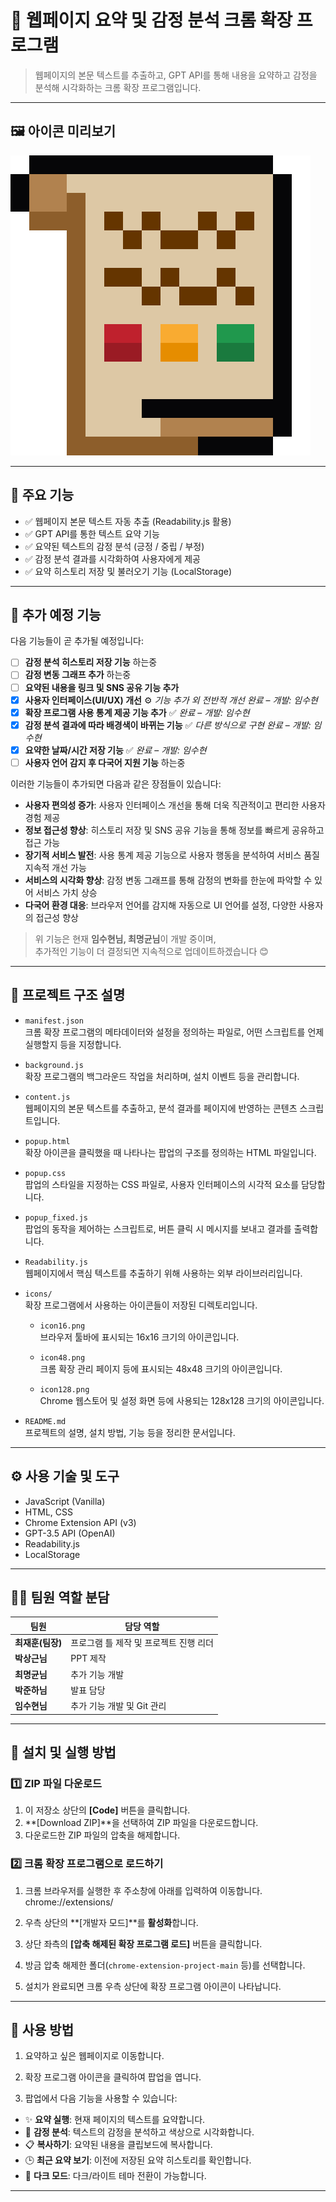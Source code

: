 # 🧠 웹페이지 요약 및 감정 분석 크롬 확장 프로그램

> 웹페이지의 본문 텍스트를 추출하고, GPT API를 통해 내용을 요약하고 감정을 분석해 시각화하는 크롬 확장 프로그램입니다.

---

## 🖼️ 아이콘 미리보기

![icon48](./icons/icon48.png)

---

## 📌 주요 기능

- ✅ 웹페이지 본문 텍스트 자동 추출 (Readability.js 활용)
- ✅ GPT API를 통한 텍스트 요약 기능
- ✅ 요약된 텍스트의 감정 분석 (긍정 / 중립 / 부정)
- ✅ 감정 분석 결과를 시각화하여 사용자에게 제공
- ✅ 요약 히스토리 저장 및 불러오기 기능 (LocalStorage)

---

## 🚧 추가 예정 기능

다음 기능들이 곧 추가될 예정입니다:

- [ ] **감정 분석 히스토리 저장 기능** 하는중
- [ ] **감정 변동 그래프 추가** 하는중
- [ ] **요약된 내용을 링크 및 SNS 공유 기능 추가**
- [x] **사용자 인터페이스(UI/UX) 개선** ⚙ _기능 추가 외 전반적 개선 완료_ – _개발: 임수현_
- [x] **확장 프로그램 사용 통계 제공 기능 추가** ✅ _완료_ – _개발: 임수현_
- [x] **감정 분석 결과에 따라 배경색이 바뀌는 기능** ✅ _다른 방식으로 구현 완료_ – _개발: 임수현_
- [x] **요약한 날짜/시간 저장 기능** ✅ _완료_ – _개발: 임수현_
- [ ] **사용자 언어 감지 후 다국어 지원 기능** 하는중

이러한 기능들이 추가되면 다음과 같은 장점들이 있습니다:

- **사용자 편의성 증가**: 사용자 인터페이스 개선을 통해 더욱 직관적이고 편리한 사용자 경험 제공  
- **정보 접근성 향상**: 히스토리 저장 및 SNS 공유 기능을 통해 정보를 빠르게 공유하고 접근 가능  
- **장기적 서비스 발전**: 사용 통계 제공 기능으로 사용자 행동을 분석하여 서비스 품질 지속적 개선 가능  
- **서비스의 시각화 향상**: 감정 변동 그래프를 통해 감정의 변화를 한눈에 파악할 수 있어 서비스 가치 상승  
- **다국어 환경 대응**: 브라우저 언어를 감지해 자동으로 UI 언어를 설정, 다양한 사용자의 접근성 향상  

> 위 기능은 현재 **임수현님, 최명균님**이 개발 중이며,  
> 추가적인 기능이 더 결정되면 지속적으로 업데이트하겠습니다 😊

---

## 🧾 프로젝트 구조 설명

- `manifest.json`  
  크롬 확장 프로그램의 메타데이터와 설정을 정의하는 파일로, 어떤 스크립트를 언제 실행할지 등을 지정합니다.

- `background.js`  
  확장 프로그램의 백그라운드 작업을 처리하며, 설치 이벤트 등을 관리합니다.

- `content.js`  
  웹페이지의 본문 텍스트를 추출하고, 분석 결과를 페이지에 반영하는 콘텐츠 스크립트입니다.

- `popup.html`  
  확장 아이콘을 클릭했을 때 나타나는 팝업의 구조를 정의하는 HTML 파일입니다.

- `popup.css`  
  팝업의 스타일을 지정하는 CSS 파일로, 사용자 인터페이스의 시각적 요소를 담당합니다.

- `popup_fixed.js`  
  팝업의 동작을 제어하는 스크립트로, 버튼 클릭 시 메시지를 보내고 결과를 출력합니다.

- `Readability.js`  
  웹페이지에서 핵심 텍스트를 추출하기 위해 사용하는 외부 라이브러리입니다.

- `icons/`  
  확장 프로그램에서 사용하는 아이콘들이 저장된 디렉토리입니다.

  - `icon16.png`  
    브라우저 툴바에 표시되는 16x16 크기의 아이콘입니다.

  - `icon48.png`  
    크롬 확장 관리 페이지 등에 표시되는 48x48 크기의 아이콘입니다.

  - `icon128.png`  
    Chrome 웹스토어 및 설정 화면 등에 사용되는 128x128 크기의 아이콘입니다.

- `README.md`  
  프로젝트의 설명, 설치 방법, 기능 등을 정리한 문서입니다.


---

## ⚙️ 사용 기술 및 도구

- JavaScript (Vanilla)
- HTML, CSS
- Chrome Extension API (v3)
- GPT-3.5 API (OpenAI)
- Readability.js
- LocalStorage

---

## 🧑‍💻 팀원 역할 분담

| 팀원          | 담당 역할                           |
|---------------|---------------------------------|
| **최재훈(팀장)**   | 프로그램 틀 제작 및 프로젝트 진행 리더  |
| **박상근님**      | PPT 제작                          |
| **최명균님**      | 추가 기능 개발                      |
| **박준하님**      | 발표 담당                         |
| **임수현님**      | 추가 기능 개발 및 Git 관리             |

---

## 🚀 설치 및 실행 방법

### 1️⃣ ZIP 파일 다운로드

1. 이 저장소 상단의 **[Code]** 버튼을 클릭합니다.
2. **[Download ZIP]**을 선택하여 ZIP 파일을 다운로드합니다.
3. 다운로드한 ZIP 파일의 압축을 해제합니다.

### 2️⃣ 크롬 확장 프로그램으로 로드하기

1. 크롬 브라우저를 실행한 후 주소창에 아래를 입력하여 이동합니다.  
chrome://extensions/

2. 우측 상단의 **[개발자 모드]**를 **활성화**합니다.

3. 상단 좌측의 **[압축 해제된 확장 프로그램 로드]** 버튼을 클릭합니다.

4. 방금 압축 해제한 폴더(`chrome-extension-project-main` 등)를 선택합니다.

5. 설치가 완료되면 크롬 우측 상단에 확장 프로그램 아이콘이 나타납니다.

---

## 🧪 사용 방법

1. 요약하고 싶은 웹페이지로 이동합니다.

2. 확장 프로그램 아이콘을 클릭하여 팝업을 엽니다.

3. 팝업에서 다음 기능을 사용할 수 있습니다:

- ✨ **요약 실행**: 현재 페이지의 텍스트를 요약합니다.
- 🧠 **감정 분석**: 텍스트의 감정을 분석하고 색상으로 시각화합니다.
- 📋 **복사하기**: 요약된 내용을 클립보드에 복사합니다.
- 🕒 **최근 요약 보기**: 이전에 저장된 요약 히스토리를 확인합니다.
- 🌙 **다크 모드**: 다크/라이트 테마 전환이 가능합니다.

---
